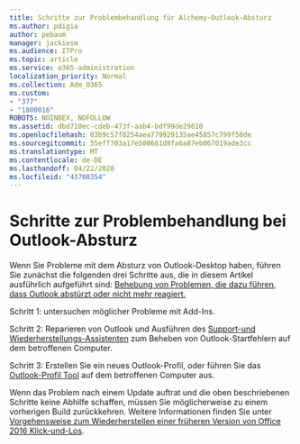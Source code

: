 ```yaml
---
title: Schritte zur Problembehandlung für Alchemy-Outlook-Absturz
ms.author: pdigia
author: pebaum
manager: jackiesm
ms.audience: ITPro
ms.topic: article
ms.service: o365-administration
localization_priority: Normal
ms.collection: Adm_O365
ms.custom:
- "377"
- "1800016"
ROBOTS: NOINDEX, NOFOLLOW
ms.assetid: dbd710ec-cdeb-473f-aab4-bdf99de29610
ms.openlocfilehash: 03b9c57f8254aea779929135ae45857c799f50de
ms.sourcegitcommit: 55eff703a17e500681d8fa6a87eb067019ade3cc
ms.translationtype: MT
ms.contentlocale: de-DE
ms.lasthandoff: 04/22/2020
ms.locfileid: "43708354"
---
```

# <a name="outlook-crash-troubleshooting-steps"></a>Schritte zur Problembehandlung bei Outlook-Absturz

Wenn Sie Probleme mit dem Absturz von Outlook-Desktop haben, führen Sie zunächst die folgenden drei Schritte aus, die in diesem Artikel ausführlich aufgeführt sind: [Behebung von Problemen, die dazu führen, dass Outlook abstürzt oder nicht mehr reagiert.](https://docs.microsoft.com/exchange/troubleshoot/outlook-crashes/crash-issues)
  
Schritt 1: untersuchen möglicher Probleme mit Add-Ins.
  
Schritt 2: Reparieren von Outlook und Ausführen des [Support-und Wiederherstellungs-Assistenten](https://aka.ms/SaRA-OutlookWontStart) zum Beheben von Outlook-Startfehlern auf dem betroffenen Computer.
  
Schritt 3: Erstellen Sie ein neues Outlook-Profil, oder führen Sie das [Outlook-Profil Tool](https://aka.ms/SaRA-OutlookSetupProfile) auf dem betroffenen Computer aus.
  
Wenn das Problem nach einem Update auftrat und die oben beschriebenen Schritte keine Abhilfe schaffen, müssen Sie möglicherweise zu einem vorherigen Build zurückkehren. Weitere Informationen finden Sie unter [Vorgehensweise zum Wiederherstellen einer früheren Version von Office 2016 Klick-und-Los](https://support.microsoft.com/help/2770432).
  